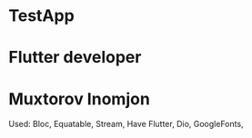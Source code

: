 # TestApp
# Flutter developer
# Muxtorov Inomjon


Used:
Bloc,
Equatable,
Stream,
Have Flutter,
Dio,
GoogleFonts,



